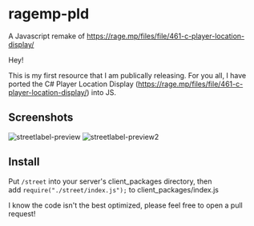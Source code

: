 # ragemp-pld
A Javascript remake of https://rage.mp/files/file/461-c-player-location-display/

Hey!

This is my first resource that I am publically releasing.
For you all, I have ported the C# Player Location Display (https://rage.mp/files/file/461-c-player-location-display/) into JS.

## Screenshots
![streetlabel-preview](https://i.imgur.com/rvyuJ6J.png)
![streetlabel-preview2](https://rage.mp/uploads/monthly_2022_10/PLD.png.aa897dd54716dc51144cedec64ab6406.png)

## Install

Put `/street` into your server's client_packages directory, then add `require("./street/index.js");` to client_packages/index.js


I know the code isn't the best optimized, please feel free to open a pull request!
